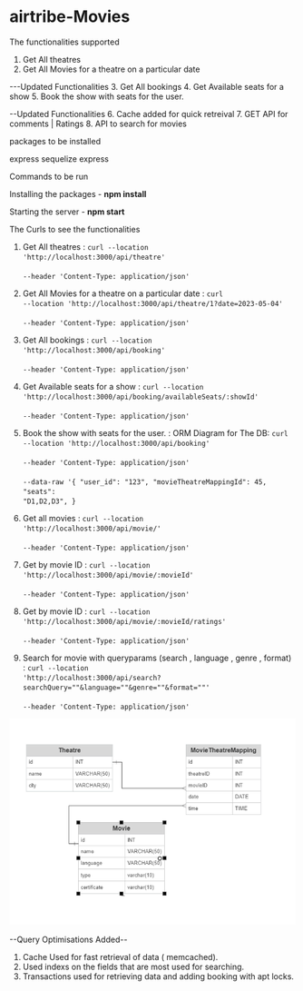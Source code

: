 # airtribe-Movies

The functionalities supported

1. Get All theatres
2. Get All Movies for a theatre on a particular date

---Updated Functionalities
3. Get All bookings
4. Get Available seats for a show
5. Book the show with seats for the user.

--Updated Functionalities 
6.  Cache added for quick retreival 
7.  GET API for comments | Ratings
8.  API to search for movies

packages to be installed

express sequelize express

Commands to be run

Installing the packages - <strong>npm install</strong>

Starting the server - <strong>npm start</strong>

The Curls to see the functionalities

1. Get All theatres : 
<code>curl --location 'http://localhost:3000/api/theatre' \
--header 'Content-Type: application/json'</code> 
    
2. Get All Movies for a theatre on a particular date :  <code>curl --location 'http://localhost:3000/api/theatre/1?date=2023-05-04' \
--header 'Content-Type: application/json'</code> 

3. Get All bookings :
<code>curl --location 'http://localhost:3000/api/booking' \
--header 'Content-Type: application/json'</code> 

4. Get Available seats for a show : 
<code>curl --location 'http://localhost:3000/api/booking/availableSeats/:showId' \
--header 'Content-Type: application/json'</code> 

5. Book the show with seats for the user. :
ORM Diagram for The DB: 
<code>curl --location 'http://localhost:3000/api/booking' \
--header 'Content-Type: application/json' \
--data-raw '{
    "user_id": "123",
    "movieTheatreMappingId": 45,
    "seats": "D1,D2,D3",
}</code> 

6. Get all movies : 
<code>curl --location 'http://localhost:3000/api/movie/' \
--header 'Content-Type: application/json'</code> 

7. Get by movie ID : 
<code>curl --location 'http://localhost:3000/api/movie/:movieId' \
--header 'Content-Type: application/json'</code> 

8. Get by movie ID : 
<code>curl --location 'http://localhost:3000/api/movie/:movieId/ratings' \
--header 'Content-Type: application/json'</code> 

9. Search for movie with queryparams (search , language , genre , format) :
<code>curl --location 'http://localhost:3000/api/search?searchQuery=""&language=""&genre=""&format=""' \
--header 'Content-Type: application/json'</code> 


![ORM Screenshot](/public/image/ERD%20--%20SmartDraw%20-%20Google%20Chrome%2020-May-23%2011_20_34%20PM.png)


--Query Optimisations Added--
1. Cache Used for fast retrieval of data ( memcached).
2. Used indexs on the fields that are most used for searching.
3. Transactions used for retrieving data and adding booking with apt locks.